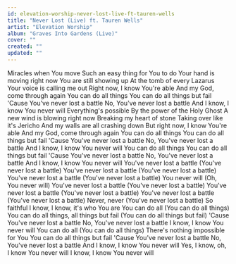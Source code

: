 ```yaml
---
id: elevation-worship-never-lost-live-ft-tauren-wells
title: "Never Lost (Live) ft. Tauren Wells"
artist: "Elevation Worship"
album: "Graves Into Gardens (Live)"
cover: ""
created: ""
updated: ""
---
```


Miracles when You move
Such an easy thing for You to do
Your hand is moving right now
You are still showing up
At the tomb of every Lazarus
Your voice is calling me out
Right now, I know You're able
And my God, come through again
You can do all things
You can do all things but fail
'Cause You've never lost a battle
No, You've never lost a battle
And I know, I know
You never will
Everything's possible
By the power of the Holy Ghost
A new wind is blowing right now
Breaking my heart of stone
Taking over like it's Jericho
And my walls are all crashing down
But right now, I know You're able
And my God, come through again
You can do all things
You can do all things but fail
'Cause You've never lost a battle
No, You've never lost a battle
And I know, I know
You never will
You can do all things
You can do all things but fail
'Cause You've never lost a battle
No, You've never lost a battle
And I know, I know
You never will
You've never lost a battle (You've never lost a battle)
You've never lost a battle (You've never lost a battle)
You've never lost a battle (You've never lost a battle)
You never will (Oh, You never will)
You've never lost a battle (You've never lost a battle)
You've never lost a battle (You've never lost a battle)
You've never lost a battle (You've never lost a battle)
Never, never (You've never lost a battle)
So faithful
I know, I know, it's who You are
You can do all (You can do all things)
You can do all things, all things but fail (You can do all things but fail)
'Cause You've never lost a battle
No, You've never lost a battle
I know, I know
You never will
You can do all (You can do all things)
There's nothing impossible for You
You can do all things but fail
'Cause You've never lost a battle
No, You've never lost a battle
And I know, I know
You never will
Yes, I know, oh, I know
You never will
I know, I know
You never will